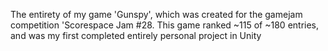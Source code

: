 The entirety of my game 'Gunspy', which was created for the gamejam competition 'Scorespace Jam #28.
This game ranked ~115 of ~180 entries, and was my first completed entirely personal project in Unity
